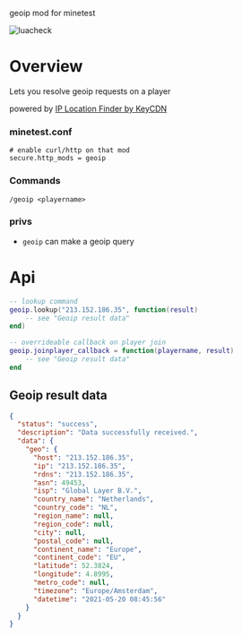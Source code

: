 
geoip mod for minetest

![luacheck](https://github.com/pandorabox-io/geoip/workflows/luacheck/badge.svg)

# Overview

Lets you resolve geoip requests on a player

powered by [IP Location Finder by KeyCDN](https://tools.keycdn.com/geo)

### minetest.conf
```
# enable curl/http on that mod
secure.http_mods = geoip
```

### Commands
```
/geoip <playername>
```

### privs

* `geoip` can make a geoip query

# Api

```lua
-- lookup command
geoip.lookup("213.152.186.35", function(result)
	-- see "Geoip result data"
end)

-- overrideable callback on player join
geoip.joinplayer_callback = function(playername, result)
	-- see "Geoip result data"
end
```

## Geoip result data
```json
{
  "status": "success",
  "description": "Data successfully received.",
  "data": {
    "geo": {
      "host": "213.152.186.35",
      "ip": "213.152.186.35",
      "rdns": "213.152.186.35",
      "asn": 49453,
      "isp": "Global Layer B.V.",
      "country_name": "Netherlands",
      "country_code": "NL",
      "region_name": null,
      "region_code": null,
      "city": null,
      "postal_code": null,
      "continent_name": "Europe",
      "continent_code": "EU",
      "latitude": 52.3824,
      "longitude": 4.8995,
      "metro_code": null,
      "timezone": "Europe/Amsterdam",
      "datetime": "2021-05-20 08:45:56"
    }
  }
}
```
